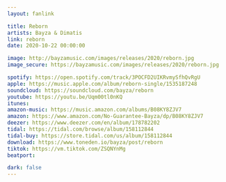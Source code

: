 ```yaml
---
layout: fanlink

title: Reborn
artists: Bayza & Dimatis
link: reborn
date: 2020-10-22 00:00:00

image: http://bayzamusic.com/images/releases/2020/reborn.jpg
image_secure: https://bayzamusic.com/images/releases/2020/reborn.jpg

spotify: https://open.spotify.com/track/3POCFD2UIKRvmySfhQvRgU
apple: https://music.apple.com/album/reborn-single/1535187248
soundcloud: https://soundcloud.com/bayza/reborn
youtube: https://youtu.be/Uqm00tl0nKQ
itunes:
amazon-music: https://music.amazon.com/albums/B08KY8ZJV7
amazon: https://www.amazon.com/No-Guarantee-Bayza/dp/B08KY8ZJV7
deezer: https://www.deezer.com/en/album/178782202
tidal: https://tidal.com/browse/album/158112844
tidal-buy: https://store.tidal.com/us/album/158112844
download: https://www.toneden.io/bayza/post/reborn
tiktok: https://vm.tiktok.com/ZSQNYnMg
beatport: 

dark: false
---
```


